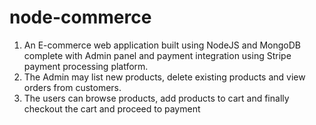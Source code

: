 # node-commerce

1. An E-commerce web application built using NodeJS and MongoDB complete with Admin panel and payment integration using Stripe payment processing platform.
1. The Admin may list new products, delete existing products and view orders from customers.
1. The users can browse products, add products to cart and finally checkout the cart and proceed to payment
